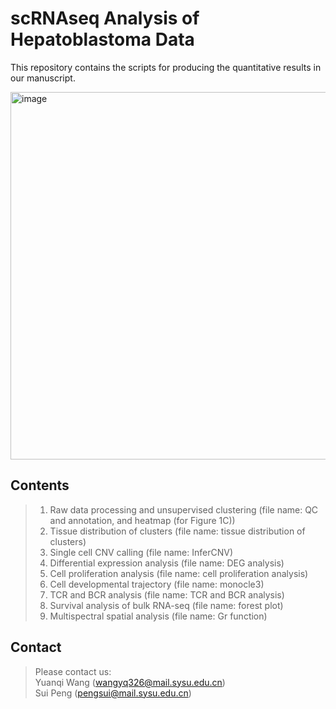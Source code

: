 # scRNAseq Analysis of Hepatoblastoma Data
This repository contains the scripts for producing the quantitative results in our manuscript. 
>   
<img width="588" alt="image" src="https://user-images.githubusercontent.com/120793323/220962005-8a69d046-bdeb-4073-981a-a83d672089c6.png">

## Contents
>1. Raw data processing and unsupervised clustering (file name: QC and annotation, and heatmap (for Figure 1C))  
>2. Tissue distribution of clusters (file name: tissue distribution of clusters)  
>3. Single cell CNV calling (file name: InferCNV)  
>4. Differential expression analysis (file name: DEG analysis) 
>5. Cell proliferation analysis (file name: cell proliferation analysis)   
>6. Cell developmental trajectory (file name: monocle3)  
>7. TCR and BCR analysis (file name: TCR and BCR analysis)  
>8. Survival analysis of bulk RNA-seq (file name: forest plot)  
>9. Multispectral spatial analysis (file name: Gr function) 

## Contact
>Please contact us:   
>Yuanqi Wang (wangyq326@mail.sysu.edu.cn)  
>Sui Peng (pengsui@mail.sysu.edu.cn)
